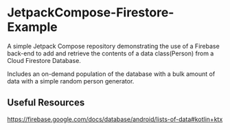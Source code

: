 # JetpackCompose-Firestore-Example
A simple Jetpack Compose repository demonstrating the use of a Firebase back-end to add and retrieve the contents of a data class(Person) from a Cloud Firestore Database. 

Includes an on-demand population of the database with a bulk amount of data with a simple random person generator.

## Useful Resources
https://firebase.google.com/docs/database/android/lists-of-data#kotlin+ktx
